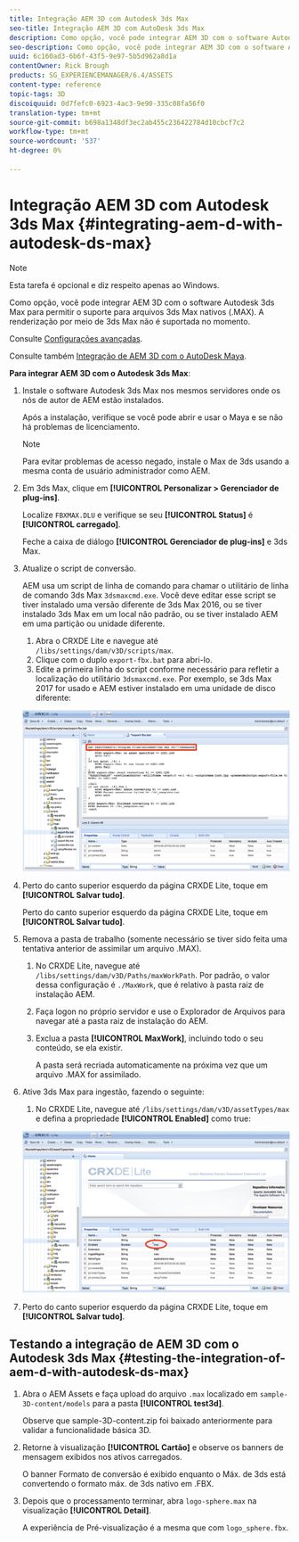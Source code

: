 ```yaml
---
title: Integração AEM 3D com Autodesk 3ds Max
seo-title: Integração AEM 3D com AutoDesk 3ds Max
description: Como opção, você pode integrar AEM 3D com o software Autodesk 3ds Max para permitir o suporte para arquivos 3ds Max nativos (.MAX). A renderização por meio de 3ds Max não é suportada no momento.
seo-description: Como opção, você pode integrar AEM 3D com o software Autodesk 3ds Max para permitir o suporte para arquivos 3ds Max nativos (.MAX). A renderização por meio de 3ds Max não é suportada no momento.
uuid: 6c160ad3-6b6f-43f5-9e97-5b5d962a8d1a
contentOwner: Rick Brough
products: SG_EXPERIENCEMANAGER/6.4/ASSETS
content-type: reference
topic-tags: 3D
discoiquuid: 0d7fefc0-6923-4ac3-9e90-335c08fa56f0
translation-type: tm+mt
source-git-commit: b698a1348df3ec2ab455c236422784d10cbcf7c2
workflow-type: tm+mt
source-wordcount: '537'
ht-degree: 0%

---
```



# Integração AEM 3D com Autodesk 3ds Max {#integrating-aem-d-with-autodesk-ds-max}

>[!NOTE]
>
>Esta tarefa é opcional e diz respeito apenas ao Windows.

Como opção, você pode integrar AEM 3D com o software Autodesk 3ds Max para permitir o suporte para arquivos 3ds Max nativos (.MAX). A renderização por meio de 3ds Max não é suportada no momento.

Consulte [Configurações avançadas](advanced-config-3d.md).

Consulte também [Integração de AEM 3D com o AutoDesk Maya](integrate-maya-with-3d.md).

**Para integrar AEM 3D com o Autodesk 3ds Max**:

1. Instale o software Autodesk 3ds Max nos mesmos servidores onde os nós de autor de AEM estão instalados.

   Após a instalação, verifique se você pode abrir e usar o Maya e se não há problemas de licenciamento.

   >[!NOTE]
   >
   >Para evitar problemas de acesso negado, instale o Max de 3ds usando a mesma conta de usuário administrador como AEM.

1. Em 3ds Max, clique em **[!UICONTROL Personalizar > Gerenciador de plug-ins]**.

   Localize `FBXMAX.DLU` e verifique se seu **[!UICONTROL Status]** é **[!UICONTROL carregado]**.

   Feche a caixa de diálogo **[!UICONTROL Gerenciador de plug-ins]** e 3ds Max.

1. Atualize o script de conversão.

   AEM usa um script de linha de comando para chamar o utilitário de linha de comando 3ds Max `3dsmaxcmd.exe`. Você deve editar esse script se tiver instalado uma versão diferente de 3ds Max 2016, ou se tiver instalado 3ds Max em um local não padrão, ou se tiver instalado AEM em uma partição ou unidade diferente.

   1. Abra o CRXDE Lite e navegue até `/libs/settings/dam/v3D/scripts/max`.
   1. Clique com o duplo `export-fbx.bat` para abri-lo.
   1. Edite a primeira linha do script conforme necessário para refletir a localização do utilitário `3dsmaxcmd.exe`. Por exemplo, se 3ds Max 2017 for usado e AEM estiver instalado em uma unidade de disco diferente:

   ![image2018-6-22_13-35-8](assets/image2018-6-22_13-35-8.png)

1. Perto do canto superior esquerdo da página CRXDE Lite, toque em **[!UICONTROL Salvar tudo]**.

   Perto do canto superior esquerdo da página CRXDE Lite, toque em **[!UICONTROL Salvar tudo]**.

1. Remova a pasta de trabalho (somente necessário se tiver sido feita uma tentativa anterior de assimilar um arquivo .MAX).

   1. No CRXDE Lite, navegue até `/libs/settings/dam/v3D/Paths/maxWorkPath`. Por padrão, o valor dessa configuração é `./MaxWork`, que é relativo à pasta raiz de instalação AEM.
   1. Faça logon no próprio servidor e use o Explorador de Arquivos para navegar até a pasta raiz de instalação do AEM.
   1. Exclua a pasta **[!UICONTROL MaxWork]**, incluindo todo o seu conteúdo, se ela existir.

      A pasta será recriada automaticamente na próxima vez que um arquivo .MAX for assimilado.

1. Ative 3ds Max para ingestão, fazendo o seguinte:

   1. No CRXDE Lite, navegue até `/libs/settings/dam/v3D/assetTypes/max` e defina a propriedade **[!UICONTROL Enabled]** como true:

   ![image2018-6-22_13-50-50](assets/image2018-6-22_13-50-50.png)

1. Perto do canto superior esquerdo da página CRXDE Lite, toque em **[!UICONTROL Salvar tudo]**.

## Testando a integração de AEM 3D com o Autodesk 3ds Max {#testing-the-integration-of-aem-d-with-autodesk-ds-max}

1. Abra o AEM Assets e faça upload do arquivo `.max` localizado em `sample-3D-content/models` para a pasta **[!UICONTROL test3d]**.

   Observe que sample-3D-content.zip foi baixado anteriormente para validar a funcionalidade básica 3D.

1. Retorne à visualização **[!UICONTROL Cartão]** e observe os banners de mensagem exibidos nos ativos carregados.

   O banner Formato de conversão é exibido enquanto o Máx. de 3ds está convertendo o formato máx. de 3ds nativo em .FBX.

1. Depois que o processamento terminar, abra `logo-sphere.max` na visualização **[!UICONTROL Detail]**.

   A experiência de Pré-visualização é a mesma que com `logo_sphere.fbx`.

